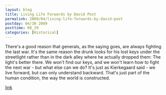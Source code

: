 ```yaml
---
layout: blog
title: Living Life Forwards by David Post
permalink: 2009/04/living-life-forwards-by-david-post
postday: 04/30 2009
posttime: 08_29
categories: [Historical]
---
```


<p>There's a good reason that generals, as the saying goes, are always fighting the last war. It's the same reason the drunk looks for his lost keys under the streetlight rather than in the dark alley where he actually dropped them: The light's better there. We won't find our keys, and we won't learn how to fight the next war - but what else can we do? It's just as Kierkegaard said - we live forward, but can only understand backward. That's just part of the human condition, the way the world is constructed.</p>
<p><a href="http://crookedtimber.org/2009/04/29/living-life-forwards/">link</a></p>
